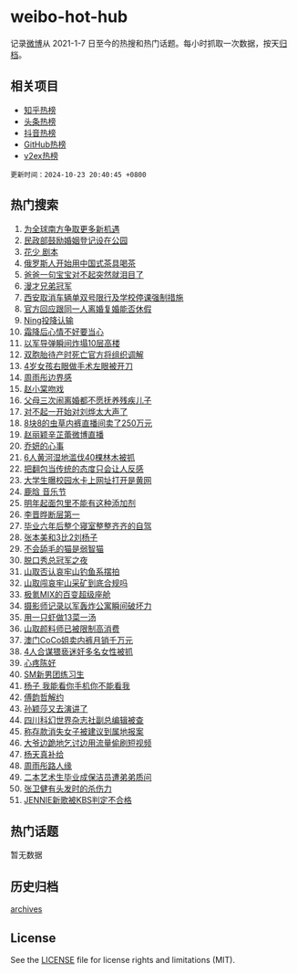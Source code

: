 # weibo-hot-hub

记录[微博](https://www.weibo.com)从 2021-1-7 日至今的热搜和热门话题。每小时抓取一次数据，按天[归档](archives)。

## 相关项目

- [知乎热榜](https://github.com/snaildev/zhihu-hot-hub)
- [头条热榜](https://github.com/snaildev/toutiao-hot-hub)
- [抖音热榜](https://github.com/snaildev/douyin-hot-hub)
- [GitHub热榜](https://github.com/snaildev/github-hot-hub)
- [v2ex热榜](https://github.com/snaildev/v2ex-hot-hub)


`更新时间：2024-10-23 20:40:45 +0800`

## 热门搜索

1. [为全球南方争取更多新机遇](https://m.weibo.cn/search?containerid=100103type%3D1%26t%3D10%26q%3D%23%E4%B8%BA%E5%85%A8%E7%90%83%E5%8D%97%E6%96%B9%E4%BA%89%E5%8F%96%E6%9B%B4%E5%A4%9A%E6%96%B0%E6%9C%BA%E9%81%87%23&stream_entry_id=51&isnewpage=1&extparam=seat%3D1%26filter_type%3Drealtimehot%26stream_entry_id%3D51%26c_type%3D51%26dgr%3D0%26q%3D%2523%25E4%25B8%25BA%25E5%2585%25A8%25E7%2590%2583%25E5%258D%2597%25E6%2596%25B9%25E4%25BA%2589%25E5%258F%2596%25E6%259B%25B4%25E5%25A4%259A%25E6%2596%25B0%25E6%259C%25BA%25E9%2581%2587%2523%26cate%3D10103%26pos%3D0%26display_time%3D1729687244%26pre_seqid%3D172968724400202518072111)
1. [民政部鼓励婚姻登记设在公园](https://m.weibo.cn/search?containerid=100103type%3D1%26t%3D10%26q%3D%23%E6%B0%91%E6%94%BF%E9%83%A8%E9%BC%93%E5%8A%B1%E5%A9%9A%E5%A7%BB%E7%99%BB%E8%AE%B0%E8%AE%BE%E5%9C%A8%E5%85%AC%E5%9B%AD%23&stream_entry_id=31&isnewpage=1&extparam=seat%3D1%26filter_type%3Drealtimehot%26lcate%3D5001%26c_type%3D31%26cate%3D5001%26band_rank%3D1%26q%3D%2523%25E6%25B0%2591%25E6%2594%25BF%25E9%2583%25A8%25E9%25BC%2593%25E5%258A%25B1%25E5%25A9%259A%25E5%25A7%25BB%25E7%2599%25BB%25E8%25AE%25B0%25E8%25AE%25BE%25E5%259C%25A8%25E5%2585%25AC%25E5%259B%25AD%2523%26realpos%3D1%26dgr%3D0%26flag%3D1%26stream_entry_id%3D31%26pos%3D0%26display_time%3D1729687244%26pre_seqid%3D172968724400202518072111)
1. [花少 剧本](https://m.weibo.cn/search?containerid=100103type%3D1%26t%3D10%26q%3D%E8%8A%B1%E5%B0%91+%E5%89%A7%E6%9C%AC&stream_entry_id=31&isnewpage=1&extparam=seat%3D1%26filter_type%3Drealtimehot%26lcate%3D5001%26c_type%3D31%26cate%3D5001%26band_rank%3D2%26q%3D%25E8%258A%25B1%25E5%25B0%2591%2520%25E5%2589%25A7%25E6%259C%25AC%26realpos%3D2%26dgr%3D0%26flag%3D2%26stream_entry_id%3D31%26pos%3D1%26display_time%3D1729687244%26pre_seqid%3D172968724400202518072111)
1. [俄罗斯人开始用中国式茶具喝茶](https://m.weibo.cn/search?containerid=100103type%3D1%26t%3D10%26q%3D%23%E4%BF%84%E7%BD%97%E6%96%AF%E4%BA%BA%E5%BC%80%E5%A7%8B%E7%94%A8%E4%B8%AD%E5%9B%BD%E5%BC%8F%E8%8C%B6%E5%85%B7%E5%96%9D%E8%8C%B6%23&stream_entry_id=31&isnewpage=1&extparam=seat%3D1%26filter_type%3Drealtimehot%26lcate%3D5001%26c_type%3D31%26cate%3D5001%26band_rank%3D3%26q%3D%2523%25E4%25BF%2584%25E7%25BD%2597%25E6%2596%25AF%25E4%25BA%25BA%25E5%25BC%2580%25E5%25A7%258B%25E7%2594%25A8%25E4%25B8%25AD%25E5%259B%25BD%25E5%25BC%258F%25E8%258C%25B6%25E5%2585%25B7%25E5%2596%259D%25E8%258C%25B6%2523%26realpos%3D3%26dgr%3D0%26flag%3D0%26stream_entry_id%3D31%26pos%3D2%26display_time%3D1729687244%26pre_seqid%3D172968724400202518072111)
1. [爸爸一句宝宝对不起突然就泪目了](https://m.weibo.cn/search?containerid=100103type%3D1%26t%3D10%26q%3D%23%E7%88%B8%E7%88%B8%E4%B8%80%E5%8F%A5%E5%AE%9D%E5%AE%9D%E5%AF%B9%E4%B8%8D%E8%B5%B7%E7%AA%81%E7%84%B6%E5%B0%B1%E6%B3%AA%E7%9B%AE%E4%BA%86%23&stream_entry_id=31&isnewpage=1&extparam=seat%3D1%26filter_type%3Drealtimehot%26lcate%3D5001%26c_type%3D31%26cate%3D5001%26band_rank%3D4%26q%3D%2523%25E7%2588%25B8%25E7%2588%25B8%25E4%25B8%2580%25E5%258F%25A5%25E5%25AE%259D%25E5%25AE%259D%25E5%25AF%25B9%25E4%25B8%258D%25E8%25B5%25B7%25E7%25AA%2581%25E7%2584%25B6%25E5%25B0%25B1%25E6%25B3%25AA%25E7%259B%25AE%25E4%25BA%2586%2523%26realpos%3D4%26dgr%3D0%26flag%3D2%26stream_entry_id%3D31%26pos%3D3%26display_time%3D1729687244%26pre_seqid%3D172968724400202518072111)
1. [漫才兄弟冠军](https://m.weibo.cn/search?containerid=100103type%3D1%26t%3D10%26q%3D%23%E6%BC%AB%E6%89%8D%E5%85%84%E5%BC%9F%E5%86%A0%E5%86%9B%23&stream_entry_id=31&isnewpage=1&extparam=seat%3D1%26filter_type%3Drealtimehot%26lcate%3D5001%26c_type%3D31%26cate%3D5001%26band_rank%3D5%26q%3D%2523%25E6%25BC%25AB%25E6%2589%258D%25E5%2585%2584%25E5%25BC%259F%25E5%2586%25A0%25E5%2586%259B%2523%26realpos%3D5%26dgr%3D0%26flag%3D1%26stream_entry_id%3D31%26pos%3D4%26display_time%3D1729687244%26pre_seqid%3D172968724400202518072111)
1. [西安取消车辆单双号限行及学校停课强制措施](https://m.weibo.cn/search?containerid=100103type%3D1%26t%3D10%26q%3D%23%E8%A5%BF%E5%AE%89%E5%8F%96%E6%B6%88%E8%BD%A6%E8%BE%86%E5%8D%95%E5%8F%8C%E5%8F%B7%E9%99%90%E8%A1%8C%E5%8F%8A%E5%AD%A6%E6%A0%A1%E5%81%9C%E8%AF%BE%E5%BC%BA%E5%88%B6%E6%8E%AA%E6%96%BD%23&stream_entry_id=31&isnewpage=1&extparam=seat%3D1%26filter_type%3Drealtimehot%26lcate%3D5001%26c_type%3D31%26cate%3D5001%26band_rank%3D6%26q%3D%2523%25E8%25A5%25BF%25E5%25AE%2589%25E5%258F%2596%25E6%25B6%2588%25E8%25BD%25A6%25E8%25BE%2586%25E5%258D%2595%25E5%258F%258C%25E5%258F%25B7%25E9%2599%2590%25E8%25A1%258C%25E5%258F%258A%25E5%25AD%25A6%25E6%25A0%25A1%25E5%2581%259C%25E8%25AF%25BE%25E5%25BC%25BA%25E5%2588%25B6%25E6%258E%25AA%25E6%2596%25BD%2523%26realpos%3D6%26dgr%3D0%26flag%3D0%26stream_entry_id%3D31%26pos%3D5%26display_time%3D1729687244%26pre_seqid%3D172968724400202518072111)
1. [官方回应跟同一人离婚复婚能否休假](https://m.weibo.cn/search?containerid=100103type%3D1%26t%3D10%26q%3D%23%E5%AE%98%E6%96%B9%E5%9B%9E%E5%BA%94%E8%B7%9F%E5%90%8C%E4%B8%80%E4%BA%BA%E7%A6%BB%E5%A9%9A%E5%A4%8D%E5%A9%9A%E8%83%BD%E5%90%A6%E4%BC%91%E5%81%87%23&stream_entry_id=31&isnewpage=1&extparam=seat%3D1%26filter_type%3Drealtimehot%26lcate%3D5001%26c_type%3D31%26cate%3D5001%26band_rank%3D7%26q%3D%2523%25E5%25AE%2598%25E6%2596%25B9%25E5%259B%259E%25E5%25BA%2594%25E8%25B7%259F%25E5%2590%258C%25E4%25B8%2580%25E4%25BA%25BA%25E7%25A6%25BB%25E5%25A9%259A%25E5%25A4%258D%25E5%25A9%259A%25E8%2583%25BD%25E5%2590%25A6%25E4%25BC%2591%25E5%2581%2587%2523%26realpos%3D7%26dgr%3D0%26flag%3D0%26stream_entry_id%3D31%26pos%3D6%26display_time%3D1729687244%26pre_seqid%3D172968724400202518072111)
1. [Ning投降认输](https://m.weibo.cn/search?containerid=100103type%3D1%26t%3D10%26q%3DNing%E6%8A%95%E9%99%8D%E8%AE%A4%E8%BE%93&stream_entry_id=31&isnewpage=1&extparam=seat%3D1%26filter_type%3Drealtimehot%26lcate%3D5001%26c_type%3D31%26cate%3D5001%26band_rank%3D8%26q%3DNing%25E6%258A%2595%25E9%2599%258D%25E8%25AE%25A4%25E8%25BE%2593%26realpos%3D8%26dgr%3D0%26flag%3D0%26stream_entry_id%3D31%26pos%3D7%26display_time%3D1729687244%26pre_seqid%3D172968724400202518072111)
1. [霜降后心情不好要当心](https://m.weibo.cn/search?containerid=100103type%3D1%26t%3D10%26q%3D%23%E9%9C%9C%E9%99%8D%E5%90%8E%E5%BF%83%E6%83%85%E4%B8%8D%E5%A5%BD%E8%A6%81%E5%BD%93%E5%BF%83%23&stream_entry_id=31&isnewpage=1&extparam=seat%3D1%26filter_type%3Drealtimehot%26lcate%3D5001%26c_type%3D31%26cate%3D5001%26band_rank%3D9%26q%3D%2523%25E9%259C%259C%25E9%2599%258D%25E5%2590%258E%25E5%25BF%2583%25E6%2583%2585%25E4%25B8%258D%25E5%25A5%25BD%25E8%25A6%2581%25E5%25BD%2593%25E5%25BF%2583%2523%26realpos%3D9%26dgr%3D0%26flag%3D0%26stream_entry_id%3D31%26pos%3D8%26display_time%3D1729687244%26pre_seqid%3D172968724400202518072111)
1. [以军导弹瞬间炸塌10层高楼](https://m.weibo.cn/search?containerid=100103type%3D1%26t%3D10%26q%3D%23%E4%BB%A5%E5%86%9B%E5%AF%BC%E5%BC%B9%E7%9E%AC%E9%97%B4%E7%82%B8%E5%A1%8C10%E5%B1%82%E9%AB%98%E6%A5%BC%23&stream_entry_id=31&isnewpage=1&extparam=seat%3D1%26filter_type%3Drealtimehot%26lcate%3D5001%26c_type%3D31%26cate%3D5001%26band_rank%3D10%26q%3D%2523%25E4%25BB%25A5%25E5%2586%259B%25E5%25AF%25BC%25E5%25BC%25B9%25E7%259E%25AC%25E9%2597%25B4%25E7%2582%25B8%25E5%25A1%258C10%25E5%25B1%2582%25E9%25AB%2598%25E6%25A5%25BC%2523%26realpos%3D10%26dgr%3D0%26flag%3D0%26stream_entry_id%3D31%26pos%3D9%26display_time%3D1729687244%26pre_seqid%3D172968724400202518072111)
1. [双胞胎待产时死亡官方将组织调解](https://m.weibo.cn/search?containerid=100103type%3D1%26t%3D10%26q%3D%23%E5%8F%8C%E8%83%9E%E8%83%8E%E5%BE%85%E4%BA%A7%E6%97%B6%E6%AD%BB%E4%BA%A1%E5%AE%98%E6%96%B9%E5%B0%86%E7%BB%84%E7%BB%87%E8%B0%83%E8%A7%A3%23&stream_entry_id=31&isnewpage=1&extparam=seat%3D1%26filter_type%3Drealtimehot%26lcate%3D5001%26c_type%3D31%26cate%3D5001%26band_rank%3D11%26q%3D%2523%25E5%258F%258C%25E8%2583%259E%25E8%2583%258E%25E5%25BE%2585%25E4%25BA%25A7%25E6%2597%25B6%25E6%25AD%25BB%25E4%25BA%25A1%25E5%25AE%2598%25E6%2596%25B9%25E5%25B0%2586%25E7%25BB%2584%25E7%25BB%2587%25E8%25B0%2583%25E8%25A7%25A3%2523%26realpos%3D11%26dgr%3D0%26flag%3D2%26stream_entry_id%3D31%26pos%3D10%26display_time%3D1729687244%26pre_seqid%3D172968724400202518072111)
1. [4岁女孩右眼做手术左眼被开刀](https://m.weibo.cn/search?containerid=100103type%3D1%26t%3D10%26q%3D%234%E5%B2%81%E5%A5%B3%E5%AD%A9%E5%8F%B3%E7%9C%BC%E5%81%9A%E6%89%8B%E6%9C%AF%E5%B7%A6%E7%9C%BC%E8%A2%AB%E5%BC%80%E5%88%80%23&stream_entry_id=31&isnewpage=1&extparam=seat%3D1%26filter_type%3Drealtimehot%26lcate%3D5001%26c_type%3D31%26cate%3D5001%26band_rank%3D12%26q%3D%25234%25E5%25B2%2581%25E5%25A5%25B3%25E5%25AD%25A9%25E5%258F%25B3%25E7%259C%25BC%25E5%2581%259A%25E6%2589%258B%25E6%259C%25AF%25E5%25B7%25A6%25E7%259C%25BC%25E8%25A2%25AB%25E5%25BC%2580%25E5%2588%2580%2523%26realpos%3D12%26dgr%3D0%26flag%3D1%26stream_entry_id%3D31%26pos%3D11%26display_time%3D1729687244%26pre_seqid%3D172968724400202518072111)
1. [周雨彤边界感](https://m.weibo.cn/search?containerid=100103type%3D1%26t%3D10%26q%3D%23%E5%91%A8%E9%9B%A8%E5%BD%A4%E8%BE%B9%E7%95%8C%E6%84%9F%23&stream_entry_id=31&isnewpage=1&extparam=seat%3D1%26filter_type%3Drealtimehot%26lcate%3D5001%26c_type%3D31%26cate%3D5001%26band_rank%3D13%26q%3D%2523%25E5%2591%25A8%25E9%259B%25A8%25E5%25BD%25A4%25E8%25BE%25B9%25E7%2595%258C%25E6%2584%259F%2523%26realpos%3D13%26dgr%3D0%26flag%3D1%26stream_entry_id%3D31%26pos%3D12%26display_time%3D1729687244%26pre_seqid%3D172968724400202518072111)
1. [赵小棠吻戏](https://m.weibo.cn/search?containerid=100103type%3D1%26t%3D10%26q%3D%E8%B5%B5%E5%B0%8F%E6%A3%A0%E5%90%BB%E6%88%8F&stream_entry_id=31&isnewpage=1&extparam=seat%3D1%26filter_type%3Drealtimehot%26lcate%3D5001%26c_type%3D31%26cate%3D5001%26band_rank%3D14%26q%3D%25E8%25B5%25B5%25E5%25B0%258F%25E6%25A3%25A0%25E5%2590%25BB%25E6%2588%258F%26realpos%3D14%26dgr%3D0%26flag%3D1%26stream_entry_id%3D31%26pos%3D13%26display_time%3D1729687244%26pre_seqid%3D172968724400202518072111)
1. [父母三次闹离婚都不愿抚养残疾儿子](https://m.weibo.cn/search?containerid=100103type%3D1%26t%3D10%26q%3D%23%E7%88%B6%E6%AF%8D%E4%B8%89%E6%AC%A1%E9%97%B9%E7%A6%BB%E5%A9%9A%E9%83%BD%E4%B8%8D%E6%84%BF%E6%8A%9A%E5%85%BB%E6%AE%8B%E7%96%BE%E5%84%BF%E5%AD%90%23&stream_entry_id=31&isnewpage=1&extparam=seat%3D1%26filter_type%3Drealtimehot%26lcate%3D5001%26c_type%3D31%26cate%3D5001%26band_rank%3D15%26q%3D%2523%25E7%2588%25B6%25E6%25AF%258D%25E4%25B8%2589%25E6%25AC%25A1%25E9%2597%25B9%25E7%25A6%25BB%25E5%25A9%259A%25E9%2583%25BD%25E4%25B8%258D%25E6%2584%25BF%25E6%258A%259A%25E5%2585%25BB%25E6%25AE%258B%25E7%2596%25BE%25E5%2584%25BF%25E5%25AD%2590%2523%26realpos%3D15%26dgr%3D0%26flag%3D1%26stream_entry_id%3D31%26pos%3D14%26display_time%3D1729687244%26pre_seqid%3D172968724400202518072111)
1. [对不起一开始对刘烨太大声了](https://m.weibo.cn/search?containerid=100103type%3D1%26t%3D10%26q%3D%E5%AF%B9%E4%B8%8D%E8%B5%B7%E4%B8%80%E5%BC%80%E5%A7%8B%E5%AF%B9%E5%88%98%E7%83%A8%E5%A4%AA%E5%A4%A7%E5%A3%B0%E4%BA%86&stream_entry_id=31&isnewpage=1&extparam=seat%3D1%26filter_type%3Drealtimehot%26lcate%3D5001%26c_type%3D31%26cate%3D5001%26band_rank%3D16%26q%3D%25E5%25AF%25B9%25E4%25B8%258D%25E8%25B5%25B7%25E4%25B8%2580%25E5%25BC%2580%25E5%25A7%258B%25E5%25AF%25B9%25E5%2588%2598%25E7%2583%25A8%25E5%25A4%25AA%25E5%25A4%25A7%25E5%25A3%25B0%25E4%25BA%2586%26realpos%3D16%26dgr%3D0%26flag%3D2%26stream_entry_id%3D31%26pos%3D15%26display_time%3D1729687244%26pre_seqid%3D172968724400202518072111)
1. [8块8的虫草内裤直播间卖了250万元](https://m.weibo.cn/search?containerid=100103type%3D1%26t%3D10%26q%3D%238%E5%9D%978%E7%9A%84%E8%99%AB%E8%8D%89%E5%86%85%E8%A3%A4%E7%9B%B4%E6%92%AD%E9%97%B4%E5%8D%96%E4%BA%86250%E4%B8%87%E5%85%83%23&stream_entry_id=31&isnewpage=1&extparam=seat%3D1%26filter_type%3Drealtimehot%26lcate%3D5001%26c_type%3D31%26cate%3D5001%26band_rank%3D17%26q%3D%25238%25E5%259D%25978%25E7%259A%2584%25E8%2599%25AB%25E8%258D%2589%25E5%2586%2585%25E8%25A3%25A4%25E7%259B%25B4%25E6%2592%25AD%25E9%2597%25B4%25E5%258D%2596%25E4%25BA%2586250%25E4%25B8%2587%25E5%2585%2583%2523%26realpos%3D17%26dgr%3D0%26flag%3D1%26stream_entry_id%3D31%26pos%3D16%26display_time%3D1729687244%26pre_seqid%3D172968724400202518072111)
1. [赵丽颖辛芷蕾微博直播](https://m.weibo.cn/search?containerid=100103type%3D1%26t%3D10%26q%3D%23%E8%B5%B5%E4%B8%BD%E9%A2%96%E8%BE%9B%E8%8A%B7%E8%95%BE%E5%BE%AE%E5%8D%9A%E7%9B%B4%E6%92%AD%23&stream_entry_id=31&isnewpage=1&extparam=seat%3D1%26filter_type%3Drealtimehot%26lcate%3D5001%26c_type%3D31%26cate%3D5001%26band_rank%3D18%26q%3D%2523%25E8%25B5%25B5%25E4%25B8%25BD%25E9%25A2%2596%25E8%25BE%259B%25E8%258A%25B7%25E8%2595%25BE%25E5%25BE%25AE%25E5%258D%259A%25E7%259B%25B4%25E6%2592%25AD%2523%26realpos%3D18%26dgr%3D0%26flag%3D1%26stream_entry_id%3D31%26pos%3D17%26display_time%3D1729687244%26pre_seqid%3D172968724400202518072111)
1. [乔妍的心事](https://m.weibo.cn/search?containerid=100103type%3D1%26t%3D10%26q%3D%E4%B9%94%E5%A6%8D%E7%9A%84%E5%BF%83%E4%BA%8B&stream_entry_id=31&isnewpage=1&extparam=seat%3D1%26filter_type%3Drealtimehot%26lcate%3D5001%26c_type%3D31%26cate%3D5001%26band_rank%3D19%26q%3D%25E4%25B9%2594%25E5%25A6%258D%25E7%259A%2584%25E5%25BF%2583%25E4%25BA%258B%26realpos%3D19%26dgr%3D0%26flag%3D0%26stream_entry_id%3D31%26pos%3D18%26display_time%3D1729687244%26pre_seqid%3D172968724400202518072111)
1. [6人黄河湿地滥伐40棵林木被抓](https://m.weibo.cn/search?containerid=100103type%3D1%26t%3D10%26q%3D%236%E4%BA%BA%E9%BB%84%E6%B2%B3%E6%B9%BF%E5%9C%B0%E6%BB%A5%E4%BC%9040%E6%A3%B5%E6%9E%97%E6%9C%A8%E8%A2%AB%E6%8A%93%23&stream_entry_id=31&isnewpage=1&extparam=seat%3D1%26filter_type%3Drealtimehot%26lcate%3D5001%26c_type%3D31%26cate%3D5001%26band_rank%3D20%26q%3D%25236%25E4%25BA%25BA%25E9%25BB%2584%25E6%25B2%25B3%25E6%25B9%25BF%25E5%259C%25B0%25E6%25BB%25A5%25E4%25BC%259040%25E6%25A3%25B5%25E6%259E%2597%25E6%259C%25A8%25E8%25A2%25AB%25E6%258A%2593%2523%26realpos%3D20%26dgr%3D0%26flag%3D1%26stream_entry_id%3D31%26pos%3D19%26display_time%3D1729687244%26pre_seqid%3D172968724400202518072111)
1. [把翻包当传统的态度只会让人反感](https://m.weibo.cn/search?containerid=100103type%3D1%26t%3D10%26q%3D%23%E6%8A%8A%E7%BF%BB%E5%8C%85%E5%BD%93%E4%BC%A0%E7%BB%9F%E7%9A%84%E6%80%81%E5%BA%A6%E5%8F%AA%E4%BC%9A%E8%AE%A9%E4%BA%BA%E5%8F%8D%E6%84%9F%23&stream_entry_id=31&isnewpage=1&extparam=seat%3D1%26filter_type%3Drealtimehot%26lcate%3D5001%26c_type%3D31%26cate%3D5001%26band_rank%3D21%26q%3D%2523%25E6%258A%258A%25E7%25BF%25BB%25E5%258C%2585%25E5%25BD%2593%25E4%25BC%25A0%25E7%25BB%259F%25E7%259A%2584%25E6%2580%2581%25E5%25BA%25A6%25E5%258F%25AA%25E4%25BC%259A%25E8%25AE%25A9%25E4%25BA%25BA%25E5%258F%258D%25E6%2584%259F%2523%26realpos%3D21%26dgr%3D0%26flag%3D1%26stream_entry_id%3D31%26pos%3D20%26display_time%3D1729687244%26pre_seqid%3D172968724400202518072111)
1. [大学生曝校园水卡上网址打开是黄网](https://m.weibo.cn/search?containerid=100103type%3D1%26t%3D10%26q%3D%23%E5%A4%A7%E5%AD%A6%E7%94%9F%E6%9B%9D%E6%A0%A1%E5%9B%AD%E6%B0%B4%E5%8D%A1%E4%B8%8A%E7%BD%91%E5%9D%80%E6%89%93%E5%BC%80%E6%98%AF%E9%BB%84%E7%BD%91%23&stream_entry_id=31&isnewpage=1&extparam=seat%3D1%26filter_type%3Drealtimehot%26lcate%3D5001%26c_type%3D31%26cate%3D5001%26band_rank%3D22%26q%3D%2523%25E5%25A4%25A7%25E5%25AD%25A6%25E7%2594%259F%25E6%259B%259D%25E6%25A0%25A1%25E5%259B%25AD%25E6%25B0%25B4%25E5%258D%25A1%25E4%25B8%258A%25E7%25BD%2591%25E5%259D%2580%25E6%2589%2593%25E5%25BC%2580%25E6%2598%25AF%25E9%25BB%2584%25E7%25BD%2591%2523%26realpos%3D22%26dgr%3D0%26flag%3D0%26stream_entry_id%3D31%26pos%3D21%26display_time%3D1729687244%26pre_seqid%3D172968724400202518072111)
1. [鹿晗 音乐节](https://m.weibo.cn/search?containerid=100103type%3D1%26t%3D10%26q%3D%E9%B9%BF%E6%99%97+%E9%9F%B3%E4%B9%90%E8%8A%82&stream_entry_id=31&isnewpage=1&extparam=seat%3D1%26filter_type%3Drealtimehot%26lcate%3D5001%26c_type%3D31%26cate%3D5001%26band_rank%3D23%26q%3D%25E9%25B9%25BF%25E6%2599%2597%2520%25E9%259F%25B3%25E4%25B9%2590%25E8%258A%2582%26realpos%3D23%26dgr%3D0%26flag%3D0%26stream_entry_id%3D31%26pos%3D22%26display_time%3D1729687244%26pre_seqid%3D172968724400202518072111)
1. [明年起面包里不能有这种添加剂](https://m.weibo.cn/search?containerid=100103type%3D1%26t%3D10%26q%3D%23%E6%98%8E%E5%B9%B4%E8%B5%B7%E9%9D%A2%E5%8C%85%E9%87%8C%E4%B8%8D%E8%83%BD%E6%9C%89%E8%BF%99%E7%A7%8D%E6%B7%BB%E5%8A%A0%E5%89%82%23&stream_entry_id=31&isnewpage=1&extparam=seat%3D1%26filter_type%3Drealtimehot%26lcate%3D5001%26c_type%3D31%26cate%3D5001%26band_rank%3D24%26q%3D%2523%25E6%2598%258E%25E5%25B9%25B4%25E8%25B5%25B7%25E9%259D%25A2%25E5%258C%2585%25E9%2587%258C%25E4%25B8%258D%25E8%2583%25BD%25E6%259C%2589%25E8%25BF%2599%25E7%25A7%258D%25E6%25B7%25BB%25E5%258A%25A0%25E5%2589%2582%2523%26realpos%3D24%26dgr%3D0%26flag%3D1%26stream_entry_id%3D31%26pos%3D23%26display_time%3D1729687244%26pre_seqid%3D172968724400202518072111)
1. [李晋晔断层第一](https://m.weibo.cn/search?containerid=100103type%3D1%26t%3D10%26q%3D%23%E6%9D%8E%E6%99%8B%E6%99%94%E6%96%AD%E5%B1%82%E7%AC%AC%E4%B8%80%23&stream_entry_id=31&isnewpage=1&extparam=seat%3D1%26filter_type%3Drealtimehot%26lcate%3D5001%26c_type%3D31%26cate%3D5001%26band_rank%3D25%26q%3D%2523%25E6%259D%258E%25E6%2599%258B%25E6%2599%2594%25E6%2596%25AD%25E5%25B1%2582%25E7%25AC%25AC%25E4%25B8%2580%2523%26realpos%3D25%26dgr%3D0%26flag%3D1%26stream_entry_id%3D31%26pos%3D24%26display_time%3D1729687244%26pre_seqid%3D172968724400202518072111)
1. [毕业六年后整个寝室整整齐齐的自驾](https://m.weibo.cn/search?containerid=100103type%3D1%26t%3D10%26q%3D%E6%AF%95%E4%B8%9A%E5%85%AD%E5%B9%B4%E5%90%8E%E6%95%B4%E4%B8%AA%E5%AF%9D%E5%AE%A4%E6%95%B4%E6%95%B4%E9%BD%90%E9%BD%90%E7%9A%84%E8%87%AA%E9%A9%BE&stream_entry_id=31&isnewpage=1&extparam=seat%3D1%26filter_type%3Drealtimehot%26lcate%3D5001%26c_type%3D31%26cate%3D5001%26band_rank%3D26%26q%3D%25E6%25AF%2595%25E4%25B8%259A%25E5%2585%25AD%25E5%25B9%25B4%25E5%2590%258E%25E6%2595%25B4%25E4%25B8%25AA%25E5%25AF%259D%25E5%25AE%25A4%25E6%2595%25B4%25E6%2595%25B4%25E9%25BD%2590%25E9%25BD%2590%25E7%259A%2584%25E8%2587%25AA%25E9%25A9%25BE%26realpos%3D26%26dgr%3D0%26flag%3D0%26stream_entry_id%3D31%26pos%3D25%26display_time%3D1729687244%26pre_seqid%3D172968724400202518072111)
1. [张本美和3比2刘杨子](https://m.weibo.cn/search?containerid=100103type%3D1%26t%3D10%26q%3D%23%E5%BC%A0%E6%9C%AC%E7%BE%8E%E5%92%8C3%E6%AF%942%E5%88%98%E6%9D%A8%E5%AD%90%23&stream_entry_id=31&isnewpage=1&extparam=seat%3D1%26filter_type%3Drealtimehot%26lcate%3D5001%26c_type%3D31%26cate%3D5001%26band_rank%3D27%26q%3D%2523%25E5%25BC%25A0%25E6%259C%25AC%25E7%25BE%258E%25E5%2592%258C3%25E6%25AF%25942%25E5%2588%2598%25E6%259D%25A8%25E5%25AD%2590%2523%26realpos%3D27%26dgr%3D0%26flag%3D1%26stream_entry_id%3D31%26pos%3D26%26display_time%3D1729687244%26pre_seqid%3D172968724400202518072111)
1. [不会舔毛的猫是弱智猫](https://m.weibo.cn/search?containerid=100103type%3D1%26t%3D10%26q%3D%23%E4%B8%8D%E4%BC%9A%E8%88%94%E6%AF%9B%E7%9A%84%E7%8C%AB%E6%98%AF%E5%BC%B1%E6%99%BA%E7%8C%AB%23&stream_entry_id=31&isnewpage=1&extparam=seat%3D1%26filter_type%3Drealtimehot%26lcate%3D5001%26c_type%3D31%26cate%3D5001%26band_rank%3D28%26q%3D%2523%25E4%25B8%258D%25E4%25BC%259A%25E8%2588%2594%25E6%25AF%259B%25E7%259A%2584%25E7%258C%25AB%25E6%2598%25AF%25E5%25BC%25B1%25E6%2599%25BA%25E7%258C%25AB%2523%26realpos%3D28%26dgr%3D0%26flag%3D1%26stream_entry_id%3D31%26pos%3D27%26display_time%3D1729687244%26pre_seqid%3D172968724400202518072111)
1. [脱口秀总冠军之夜](https://m.weibo.cn/search?containerid=100103type%3D1%26t%3D10%26q%3D%23%E8%84%B1%E5%8F%A3%E7%A7%80%E6%80%BB%E5%86%A0%E5%86%9B%E4%B9%8B%E5%A4%9C%23&stream_entry_id=31&isnewpage=1&extparam=seat%3D1%26filter_type%3Drealtimehot%26lcate%3D5001%26c_type%3D31%26cate%3D5001%26band_rank%3D29%26q%3D%2523%25E8%2584%25B1%25E5%258F%25A3%25E7%25A7%2580%25E6%2580%25BB%25E5%2586%25A0%25E5%2586%259B%25E4%25B9%258B%25E5%25A4%259C%2523%26realpos%3D29%26dgr%3D0%26flag%3D1%26stream_entry_id%3D31%26pos%3D28%26display_time%3D1729687244%26pre_seqid%3D172968724400202518072111)
1. [山取否认哀牢山钓鱼系摆拍](https://m.weibo.cn/search?containerid=100103type%3D1%26t%3D10%26q%3D%23%E5%B1%B1%E5%8F%96%E5%90%A6%E8%AE%A4%E5%93%80%E7%89%A2%E5%B1%B1%E9%92%93%E9%B1%BC%E7%B3%BB%E6%91%86%E6%8B%8D%23&stream_entry_id=31&isnewpage=1&extparam=seat%3D1%26filter_type%3Drealtimehot%26lcate%3D5001%26c_type%3D31%26cate%3D5001%26band_rank%3D30%26q%3D%2523%25E5%25B1%25B1%25E5%258F%2596%25E5%2590%25A6%25E8%25AE%25A4%25E5%2593%2580%25E7%2589%25A2%25E5%25B1%25B1%25E9%2592%2593%25E9%25B1%25BC%25E7%25B3%25BB%25E6%2591%2586%25E6%258B%258D%2523%26realpos%3D30%26dgr%3D0%26flag%3D1%26stream_entry_id%3D31%26pos%3D29%26display_time%3D1729687244%26pre_seqid%3D172968724400202518072111)
1. [山取闯哀牢山采矿到底合规吗](https://m.weibo.cn/search?containerid=100103type%3D1%26t%3D10%26q%3D%23%E5%B1%B1%E5%8F%96%E9%97%AF%E5%93%80%E7%89%A2%E5%B1%B1%E9%87%87%E7%9F%BF%E5%88%B0%E5%BA%95%E5%90%88%E8%A7%84%E5%90%97%23&stream_entry_id=31&isnewpage=1&extparam=seat%3D1%26filter_type%3Drealtimehot%26lcate%3D5001%26c_type%3D31%26cate%3D5001%26band_rank%3D31%26q%3D%2523%25E5%25B1%25B1%25E5%258F%2596%25E9%2597%25AF%25E5%2593%2580%25E7%2589%25A2%25E5%25B1%25B1%25E9%2587%2587%25E7%259F%25BF%25E5%2588%25B0%25E5%25BA%2595%25E5%2590%2588%25E8%25A7%2584%25E5%2590%2597%2523%26realpos%3D31%26dgr%3D0%26flag%3D0%26stream_entry_id%3D31%26pos%3D30%26display_time%3D1729687244%26pre_seqid%3D172968724400202518072111)
1. [极氪MIX的百变超级座舱](https://m.weibo.cn/search?containerid=100103type%3D1%26t%3D10%26q%3D%23%E6%9E%81%E6%B0%AAMIX%E7%9A%84%E7%99%BE%E5%8F%98%E8%B6%85%E7%BA%A7%E5%BA%A7%E8%88%B1%23&stream_entry_id=31&isnewpage=1&extparam=seat%3D1%26filter_type%3Drealtimehot%26lcate%3D5001%26c_type%3D31%26cate%3D5001%26band_rank%3D32%26realpos%3D32%26q%3D%2523%25E6%259E%2581%25E6%25B0%25AAMIX%25E7%259A%2584%25E7%2599%25BE%25E5%258F%2598%25E8%25B6%2585%25E7%25BA%25A7%25E5%25BA%25A7%25E8%2588%25B1%2523%26flag%3D0%26dgr%3D0%26adid%3D260190%26stream_entry_id%3D31%26pos%3D31%26display_time%3D1729687244%26pre_seqid%3D172968724400202518072111)
1. [摄影师记录以军轰炸公寓瞬间破坏力](https://m.weibo.cn/search?containerid=100103type%3D1%26t%3D10%26q%3D%23%E6%91%84%E5%BD%B1%E5%B8%88%E8%AE%B0%E5%BD%95%E4%BB%A5%E5%86%9B%E8%BD%B0%E7%82%B8%E5%85%AC%E5%AF%93%E7%9E%AC%E9%97%B4%E7%A0%B4%E5%9D%8F%E5%8A%9B%23&stream_entry_id=31&isnewpage=1&extparam=seat%3D1%26filter_type%3Drealtimehot%26lcate%3D5001%26c_type%3D31%26cate%3D5001%26band_rank%3D33%26q%3D%2523%25E6%2591%2584%25E5%25BD%25B1%25E5%25B8%2588%25E8%25AE%25B0%25E5%25BD%2595%25E4%25BB%25A5%25E5%2586%259B%25E8%25BD%25B0%25E7%2582%25B8%25E5%2585%25AC%25E5%25AF%2593%25E7%259E%25AC%25E9%2597%25B4%25E7%25A0%25B4%25E5%259D%258F%25E5%258A%259B%2523%26realpos%3D33%26dgr%3D0%26flag%3D1%26stream_entry_id%3D31%26pos%3D32%26display_time%3D1729687244%26pre_seqid%3D172968724400202518072111)
1. [用一只虾做13菜一汤](https://m.weibo.cn/search?containerid=100103type%3D1%26t%3D10%26q%3D%E7%94%A8%E4%B8%80%E5%8F%AA%E8%99%BE%E5%81%9A13%E8%8F%9C%E4%B8%80%E6%B1%A4&stream_entry_id=31&isnewpage=1&extparam=seat%3D1%26filter_type%3Drealtimehot%26lcate%3D5001%26c_type%3D31%26cate%3D5001%26band_rank%3D34%26q%3D%25E7%2594%25A8%25E4%25B8%2580%25E5%258F%25AA%25E8%2599%25BE%25E5%2581%259A13%25E8%258F%259C%25E4%25B8%2580%25E6%25B1%25A4%26realpos%3D34%26dgr%3D0%26flag%3D1%26stream_entry_id%3D31%26pos%3D33%26display_time%3D1729687244%26pre_seqid%3D172968724400202518072111)
1. [山取颜料师已被限制高消费](https://m.weibo.cn/search?containerid=100103type%3D1%26t%3D10%26q%3D%23%E5%B1%B1%E5%8F%96%E9%A2%9C%E6%96%99%E5%B8%88%E5%B7%B2%E8%A2%AB%E9%99%90%E5%88%B6%E9%AB%98%E6%B6%88%E8%B4%B9%23&stream_entry_id=31&isnewpage=1&extparam=seat%3D1%26filter_type%3Drealtimehot%26lcate%3D5001%26c_type%3D31%26cate%3D5001%26band_rank%3D35%26q%3D%2523%25E5%25B1%25B1%25E5%258F%2596%25E9%25A2%259C%25E6%2596%2599%25E5%25B8%2588%25E5%25B7%25B2%25E8%25A2%25AB%25E9%2599%2590%25E5%2588%25B6%25E9%25AB%2598%25E6%25B6%2588%25E8%25B4%25B9%2523%26realpos%3D35%26dgr%3D0%26flag%3D0%26stream_entry_id%3D31%26pos%3D34%26display_time%3D1729687244%26pre_seqid%3D172968724400202518072111)
1. [澳门CoCo姐卖内裤月销千万元](https://m.weibo.cn/search?containerid=100103type%3D1%26t%3D10%26q%3D%23%E6%BE%B3%E9%97%A8CoCo%E5%A7%90%E5%8D%96%E5%86%85%E8%A3%A4%E6%9C%88%E9%94%80%E5%8D%83%E4%B8%87%E5%85%83%23&stream_entry_id=31&isnewpage=1&extparam=seat%3D1%26filter_type%3Drealtimehot%26lcate%3D5001%26c_type%3D31%26cate%3D5001%26band_rank%3D36%26q%3D%2523%25E6%25BE%25B3%25E9%2597%25A8CoCo%25E5%25A7%2590%25E5%258D%2596%25E5%2586%2585%25E8%25A3%25A4%25E6%259C%2588%25E9%2594%2580%25E5%258D%2583%25E4%25B8%2587%25E5%2585%2583%2523%26realpos%3D36%26dgr%3D0%26flag%3D0%26stream_entry_id%3D31%26pos%3D35%26display_time%3D1729687244%26pre_seqid%3D172968724400202518072111)
1. [4人合谋猥亵迷奸多名女性被抓](https://m.weibo.cn/search?containerid=100103type%3D1%26t%3D10%26q%3D%234%E4%BA%BA%E5%90%88%E8%B0%8B%E7%8C%A5%E4%BA%B5%E8%BF%B7%E5%A5%B8%E5%A4%9A%E5%90%8D%E5%A5%B3%E6%80%A7%E8%A2%AB%E6%8A%93%23&stream_entry_id=31&isnewpage=1&extparam=seat%3D1%26filter_type%3Drealtimehot%26lcate%3D5001%26c_type%3D31%26cate%3D5001%26band_rank%3D37%26q%3D%25234%25E4%25BA%25BA%25E5%2590%2588%25E8%25B0%258B%25E7%258C%25A5%25E4%25BA%25B5%25E8%25BF%25B7%25E5%25A5%25B8%25E5%25A4%259A%25E5%2590%258D%25E5%25A5%25B3%25E6%2580%25A7%25E8%25A2%25AB%25E6%258A%2593%2523%26realpos%3D37%26dgr%3D0%26flag%3D0%26stream_entry_id%3D31%26pos%3D36%26display_time%3D1729687244%26pre_seqid%3D172968724400202518072111)
1. [心疼陈好](https://m.weibo.cn/search?containerid=100103type%3D1%26t%3D10%26q%3D%E5%BF%83%E7%96%BC%E9%99%88%E5%A5%BD&stream_entry_id=31&isnewpage=1&extparam=seat%3D1%26filter_type%3Drealtimehot%26lcate%3D5001%26c_type%3D31%26cate%3D5001%26band_rank%3D38%26q%3D%25E5%25BF%2583%25E7%2596%25BC%25E9%2599%2588%25E5%25A5%25BD%26realpos%3D38%26dgr%3D0%26flag%3D0%26stream_entry_id%3D31%26pos%3D37%26display_time%3D1729687244%26pre_seqid%3D172968724400202518072111)
1. [SM新男团练习生](https://m.weibo.cn/search?containerid=100103type%3D1%26t%3D10%26q%3D%23SM%E6%96%B0%E7%94%B7%E5%9B%A2%E7%BB%83%E4%B9%A0%E7%94%9F%23&stream_entry_id=31&isnewpage=1&extparam=seat%3D1%26filter_type%3Drealtimehot%26lcate%3D5001%26c_type%3D31%26cate%3D5001%26band_rank%3D39%26q%3D%2523SM%25E6%2596%25B0%25E7%2594%25B7%25E5%259B%25A2%25E7%25BB%2583%25E4%25B9%25A0%25E7%2594%259F%2523%26realpos%3D39%26dgr%3D0%26flag%3D1%26stream_entry_id%3D31%26pos%3D38%26display_time%3D1729687244%26pre_seqid%3D172968724400202518072111)
1. [杨子 我能看你手机你不能看我](https://m.weibo.cn/search?containerid=100103type%3D1%26t%3D10%26q%3D%E6%9D%A8%E5%AD%90+%E6%88%91%E8%83%BD%E7%9C%8B%E4%BD%A0%E6%89%8B%E6%9C%BA%E4%BD%A0%E4%B8%8D%E8%83%BD%E7%9C%8B%E6%88%91&stream_entry_id=31&isnewpage=1&extparam=seat%3D1%26filter_type%3Drealtimehot%26lcate%3D5001%26c_type%3D31%26cate%3D5001%26band_rank%3D40%26q%3D%25E6%259D%25A8%25E5%25AD%2590%2520%25E6%2588%2591%25E8%2583%25BD%25E7%259C%258B%25E4%25BD%25A0%25E6%2589%258B%25E6%259C%25BA%25E4%25BD%25A0%25E4%25B8%258D%25E8%2583%25BD%25E7%259C%258B%25E6%2588%2591%26realpos%3D40%26dgr%3D0%26flag%3D0%26stream_entry_id%3D31%26pos%3D39%26display_time%3D1729687244%26pre_seqid%3D172968724400202518072111)
1. [傅韵哲解约](https://m.weibo.cn/search?containerid=100103type%3D1%26t%3D10%26q%3D%23%E5%82%85%E9%9F%B5%E5%93%B2%E8%A7%A3%E7%BA%A6%23&stream_entry_id=31&isnewpage=1&extparam=seat%3D1%26filter_type%3Drealtimehot%26lcate%3D5001%26c_type%3D31%26cate%3D5001%26band_rank%3D41%26q%3D%2523%25E5%2582%2585%25E9%259F%25B5%25E5%2593%25B2%25E8%25A7%25A3%25E7%25BA%25A6%2523%26realpos%3D41%26dgr%3D0%26flag%3D1%26stream_entry_id%3D31%26pos%3D40%26display_time%3D1729687244%26pre_seqid%3D172968724400202518072111)
1. [孙颖莎又去演讲了](https://m.weibo.cn/search?containerid=100103type%3D1%26t%3D10%26q%3D%E5%AD%99%E9%A2%96%E8%8E%8E%E5%8F%88%E5%8E%BB%E6%BC%94%E8%AE%B2%E4%BA%86&stream_entry_id=31&isnewpage=1&extparam=seat%3D1%26filter_type%3Drealtimehot%26lcate%3D5001%26c_type%3D31%26cate%3D5001%26band_rank%3D42%26q%3D%25E5%25AD%2599%25E9%25A2%2596%25E8%258E%258E%25E5%258F%2588%25E5%258E%25BB%25E6%25BC%2594%25E8%25AE%25B2%25E4%25BA%2586%26realpos%3D42%26dgr%3D0%26flag%3D0%26stream_entry_id%3D31%26pos%3D41%26display_time%3D1729687244%26pre_seqid%3D172968724400202518072111)
1. [四川科幻世界杂志社副总编辑被查](https://m.weibo.cn/search?containerid=100103type%3D1%26t%3D10%26q%3D%23%E5%9B%9B%E5%B7%9D%E7%A7%91%E5%B9%BB%E4%B8%96%E7%95%8C%E6%9D%82%E5%BF%97%E7%A4%BE%E5%89%AF%E6%80%BB%E7%BC%96%E8%BE%91%E8%A2%AB%E6%9F%A5%23&stream_entry_id=31&isnewpage=1&extparam=seat%3D1%26filter_type%3Drealtimehot%26lcate%3D5001%26c_type%3D31%26cate%3D5001%26band_rank%3D43%26q%3D%2523%25E5%259B%259B%25E5%25B7%259D%25E7%25A7%2591%25E5%25B9%25BB%25E4%25B8%2596%25E7%2595%258C%25E6%259D%2582%25E5%25BF%2597%25E7%25A4%25BE%25E5%2589%25AF%25E6%2580%25BB%25E7%25BC%2596%25E8%25BE%2591%25E8%25A2%25AB%25E6%259F%25A5%2523%26realpos%3D43%26dgr%3D0%26flag%3D1%26stream_entry_id%3D31%26pos%3D42%26display_time%3D1729687244%26pre_seqid%3D172968724400202518072111)
1. [称存款消失女子被建议到属地报案](https://m.weibo.cn/search?containerid=100103type%3D1%26t%3D10%26q%3D%23%E7%A7%B0%E5%AD%98%E6%AC%BE%E6%B6%88%E5%A4%B1%E5%A5%B3%E5%AD%90%E8%A2%AB%E5%BB%BA%E8%AE%AE%E5%88%B0%E5%B1%9E%E5%9C%B0%E6%8A%A5%E6%A1%88%23&stream_entry_id=31&isnewpage=1&extparam=seat%3D1%26filter_type%3Drealtimehot%26lcate%3D5001%26c_type%3D31%26cate%3D5001%26band_rank%3D44%26q%3D%2523%25E7%25A7%25B0%25E5%25AD%2598%25E6%25AC%25BE%25E6%25B6%2588%25E5%25A4%25B1%25E5%25A5%25B3%25E5%25AD%2590%25E8%25A2%25AB%25E5%25BB%25BA%25E8%25AE%25AE%25E5%2588%25B0%25E5%25B1%259E%25E5%259C%25B0%25E6%258A%25A5%25E6%25A1%2588%2523%26realpos%3D44%26dgr%3D0%26flag%3D1%26stream_entry_id%3D31%26pos%3D43%26display_time%3D1729687244%26pre_seqid%3D172968724400202518072111)
1. [大爷边跪地乞讨边用流量偷刷短视频](https://m.weibo.cn/search?containerid=100103type%3D1%26t%3D10%26q%3D%23%E5%A4%A7%E7%88%B7%E8%BE%B9%E8%B7%AA%E5%9C%B0%E4%B9%9E%E8%AE%A8%E8%BE%B9%E7%94%A8%E6%B5%81%E9%87%8F%E5%81%B7%E5%88%B7%E7%9F%AD%E8%A7%86%E9%A2%91%23&stream_entry_id=31&isnewpage=1&extparam=seat%3D1%26filter_type%3Drealtimehot%26lcate%3D5001%26c_type%3D31%26cate%3D5001%26band_rank%3D45%26q%3D%2523%25E5%25A4%25A7%25E7%2588%25B7%25E8%25BE%25B9%25E8%25B7%25AA%25E5%259C%25B0%25E4%25B9%259E%25E8%25AE%25A8%25E8%25BE%25B9%25E7%2594%25A8%25E6%25B5%2581%25E9%2587%258F%25E5%2581%25B7%25E5%2588%25B7%25E7%259F%25AD%25E8%25A7%2586%25E9%25A2%2591%2523%26realpos%3D45%26dgr%3D0%26flag%3D1%26stream_entry_id%3D31%26pos%3D44%26display_time%3D1729687244%26pre_seqid%3D172968724400202518072111)
1. [杨天真补给](https://m.weibo.cn/search?containerid=100103type%3D1%26t%3D10%26q%3D%E6%9D%A8%E5%A4%A9%E7%9C%9F%E8%A1%A5%E7%BB%99&stream_entry_id=31&isnewpage=1&extparam=seat%3D1%26filter_type%3Drealtimehot%26lcate%3D5001%26c_type%3D31%26cate%3D5001%26band_rank%3D46%26q%3D%25E6%259D%25A8%25E5%25A4%25A9%25E7%259C%259F%25E8%25A1%25A5%25E7%25BB%2599%26realpos%3D46%26dgr%3D0%26flag%3D0%26stream_entry_id%3D31%26pos%3D45%26display_time%3D1729687244%26pre_seqid%3D172968724400202518072111)
1. [周雨彤路人缘](https://m.weibo.cn/search?containerid=100103type%3D1%26t%3D10%26q%3D%23%E5%91%A8%E9%9B%A8%E5%BD%A4%E8%B7%AF%E4%BA%BA%E7%BC%98%23&stream_entry_id=31&isnewpage=1&extparam=seat%3D1%26filter_type%3Drealtimehot%26lcate%3D5001%26c_type%3D31%26cate%3D5001%26band_rank%3D47%26q%3D%2523%25E5%2591%25A8%25E9%259B%25A8%25E5%25BD%25A4%25E8%25B7%25AF%25E4%25BA%25BA%25E7%25BC%2598%2523%26realpos%3D47%26dgr%3D0%26flag%3D0%26stream_entry_id%3D31%26pos%3D46%26display_time%3D1729687244%26pre_seqid%3D172968724400202518072111)
1. [二本艺术生毕业成保洁员遭弟弟质问](https://m.weibo.cn/search?containerid=100103type%3D1%26t%3D10%26q%3D%23%E4%BA%8C%E6%9C%AC%E8%89%BA%E6%9C%AF%E7%94%9F%E6%AF%95%E4%B8%9A%E6%88%90%E4%BF%9D%E6%B4%81%E5%91%98%E9%81%AD%E5%BC%9F%E5%BC%9F%E8%B4%A8%E9%97%AE%23&stream_entry_id=31&isnewpage=1&extparam=seat%3D1%26filter_type%3Drealtimehot%26lcate%3D5001%26c_type%3D31%26cate%3D5001%26band_rank%3D48%26q%3D%2523%25E4%25BA%258C%25E6%259C%25AC%25E8%2589%25BA%25E6%259C%25AF%25E7%2594%259F%25E6%25AF%2595%25E4%25B8%259A%25E6%2588%2590%25E4%25BF%259D%25E6%25B4%2581%25E5%2591%2598%25E9%2581%25AD%25E5%25BC%259F%25E5%25BC%259F%25E8%25B4%25A8%25E9%2597%25AE%2523%26realpos%3D48%26dgr%3D0%26flag%3D0%26stream_entry_id%3D31%26pos%3D47%26display_time%3D1729687244%26pre_seqid%3D172968724400202518072111)
1. [张卫健有头发时的杀伤力](https://m.weibo.cn/search?containerid=100103type%3D1%26t%3D10%26q%3D%E5%BC%A0%E5%8D%AB%E5%81%A5%E6%9C%89%E5%A4%B4%E5%8F%91%E6%97%B6%E7%9A%84%E6%9D%80%E4%BC%A4%E5%8A%9B&stream_entry_id=31&isnewpage=1&extparam=seat%3D1%26filter_type%3Drealtimehot%26lcate%3D5001%26c_type%3D31%26cate%3D5001%26band_rank%3D49%26q%3D%25E5%25BC%25A0%25E5%258D%25AB%25E5%2581%25A5%25E6%259C%2589%25E5%25A4%25B4%25E5%258F%2591%25E6%2597%25B6%25E7%259A%2584%25E6%259D%2580%25E4%25BC%25A4%25E5%258A%259B%26realpos%3D49%26dgr%3D0%26flag%3D0%26stream_entry_id%3D31%26pos%3D48%26display_time%3D1729687244%26pre_seqid%3D172968724400202518072111)
1. [JENNIE新歌被KBS判定不合格](https://m.weibo.cn/search?containerid=100103type%3D1%26t%3D10%26q%3D%23JENNIE%E6%96%B0%E6%AD%8C%E8%A2%ABKBS%E5%88%A4%E5%AE%9A%E4%B8%8D%E5%90%88%E6%A0%BC%23&stream_entry_id=31&isnewpage=1&extparam=seat%3D1%26filter_type%3Drealtimehot%26lcate%3D5001%26c_type%3D31%26cate%3D5001%26band_rank%3D50%26q%3D%2523JENNIE%25E6%2596%25B0%25E6%25AD%258C%25E8%25A2%25ABKBS%25E5%2588%25A4%25E5%25AE%259A%25E4%25B8%258D%25E5%2590%2588%25E6%25A0%25BC%2523%26realpos%3D50%26dgr%3D0%26flag%3D0%26stream_entry_id%3D31%26pos%3D49%26display_time%3D1729687244%26pre_seqid%3D172968724400202518072111)

## 热门话题

暂无数据

## 历史归档

[archives](archives)

## License

See the [LICENSE](LICENSE) file for license rights and limitations (MIT).
